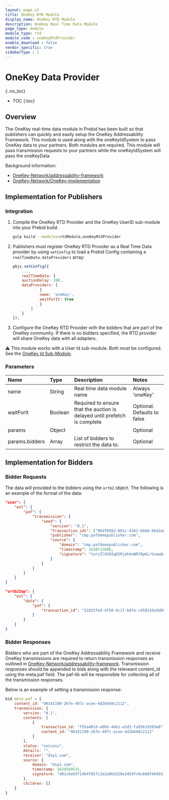 ```yaml
---
layout: page_v2
title: OneKey RTD Module
display_name: OneKey RTD Module
description: OneKey Real Time Data Module
page_type: module
module_type: rtd
module_code : oneKeyRtdProvider
enable_download : false
vendor_specific: true
sidebarType : 1
---
```


# OneKey Data Provider

{:.no_toc}

* TOC
{:toc}

## Overview

The OneKey real-time data module in Prebid has been built so that publishers
can quickly and easily setup the OneKey Addressability Framework.
This module is used along with the oneKeyIdSystem to pass OneKey data to your partners.
Both modules are required. This module will pass transmission requests to your partners
while the oneKeyIdSystem will pass the oneKeyData.

Background information:

* [OneKey-Network/addressability-framework](https://github.com/OneKey-Network/addressability-framework)
* [OneKey-Network/OneKey-implementation](https://github.com/OneKey-Network/OneKey-implementation)

## Implementation for Publishers

### Integration

1. Compile the OneKey RTD Provider and the OneKey UserID sub-module into your Prebid build.

    ```bash
    gulp build --modules=rtdModule,oneKeyRtdProvider
    ```

2. Publishers must register OneKey RTD Provider as a Real Time Data provider by using `setConfig`
to load a Prebid Config containing a `realTimeData.dataProviders` array:

    ```javascript
    pbjs.setConfig({
        ...,
        realTimeData: {
        auctionDelay: 100,
        dataProviders: [
                {
                name: 'oneKey',
                waitForIt: true
                }
            ]
        }
    });
    ```

3. Configure the OneKey RTD Provider with the bidders that are part of the OneKey community. If there is no bidders specified, the RTD provider
will share OneKey data with all adapters.

⚠️ This module works with a User Id sub-module. Both must be configured. See the [OneKey Id Sub-Module](/dev-docs/modules/userId.html#onekey-ids--preferences).

### Parameters

| Name  |Type | Description   | Notes  |
| :------------ | :------------ | :------------ |:------------ |
| name | String | Real time data module name | Always 'oneKey' |
| waitForIt | Boolean | Required to ensure that the auction is delayed until prefetch is complete | Optional. Defaults to false |
| params | Object | | Optional |
| params.bidders | Array | List of bidders to restrict the data to. | Optional |

## Implementation for Bidders

### Bidder Requests

The data will provided to the bidders using the `ortb2` object.
The following is an example of the format of the data:

```json
"user": {
    "ext": {
        "paf": {
            "transmission": {
                "seed": {
                    "version": "0.1",
                    "transaction_ids": ["06df6992-691c-4342-bbb0-66d2a005d5b1", "d2cd0aa7-8810-478c-bd15-fb5bfa8138b8"],
                    "publisher": "cmp.pafdemopublisher.com",
                    "source": {
                        "domain": "cmp.pafdemopublisher.com",
                        "timestamp": 1649712888,
                        "signature": "turzZlXh9IqD5Rjwh4vWR78pKLrVsmwQrGr6fgw8TPgQVJSC8K3HvkypTV7lm3UaCi+Zzjl+9sd7Hrv87gdI8w=="
                    }
                }
            }
        }
    }
}
```

```json
"ortb2Imp": {
    "ext": {
        "data": {
            "paf": {
                "transaction_id": "52d23fed-4f50-4c17-b07a-c458143e9d09"
            }
        }
    }
}
```

### Bidder Responses

Bidders who are part of the OneKey Addressability Framework and receive OneKey
transmissions are required to return transmission responses as outlined in
[OneKey-Network/addressability-framework](https://github.com/OneKey-Network/addressability-framework). Transmission responses should be appended to bids
along with the releveant content_id using the meta.paf field. The paf-lib will
be responsible for collecting all of the transmission responses.

Below is an example of setting a transmission response:

```javascript
bid.meta.paf = {
    content_id: "90141190-26fe-497c-acee-4d2b649c2112",
    transmission: {
        version: "0.1",
        contents: [
            {
                transaction_id: "f55a401d-e8bb-4de1-a3d2-fa95619393e8",
                content_id: "90141190-26fe-497c-acee-4d2b649c2112"
            }
        ],
        status: "success",
        details: "",
        receiver: "dsp1.com",
        source: {
            domain: "dsp1.com",
            timestamp: 1639589531,
            signature: "d01c6e83f14b4f057c2a2a86d320e2454fc0c60df4645518d993b5f40019d24c"
        },
        children: []
    }
}
```
